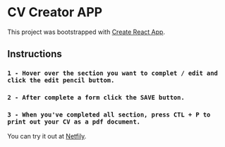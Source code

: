 # CV Creator APP

This project was bootstrapped with [Create React App](https://github.com/facebook/create-react-app).

## Instructions

### `1 - Hover over the section you want to complet / edit and click the edit pencil buttom.`

### `2 - After complete a form click the SAVE button.`

### `3 - When you've completed all section, press CTL + P to print out your CV as a pdf document.`


You can try it out at [Netfily](https://cv-creator-pinoen.netlify.app/).
